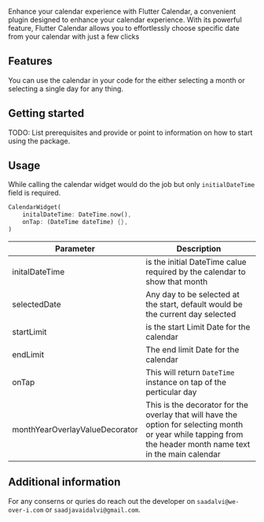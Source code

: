 <!--
This README describes the package. If you publish this package to pub.dev,
this README's contents appear on the landing page for your package.

For information about how to write a good package README, see the guide for
[writing package pages](https://dart.dev/guides/libraries/writing-package-pages).

For general information about developing packages, see the Dart guide for
[creating packages](https://dart.dev/guides/libraries/create-library-packages)
and the Flutter guide for
[developing packages and plugins](https://flutter.dev/developing-packages).
-->

Enhance your calendar experience with Flutter Calendar, a convenient plugin designed to enhance your calendar experience. With its powerful feature, Flutter Calendar allows you to effortlessly choose specific date from your calendar with just a few clicks

## Features

You can use the calendar in your code for the either selecting a month or selecting a single day for any thing.


## Getting started

TODO: List prerequisites and provide or point to information on how to
start using the package.

## Usage

While calling the calendar widget would do the job but only `initialDateTime` field is required.

```dart
CalendarWidget(
    initalDateTime: DateTime.now(),
    onTap: (DateTime dateTime) {},
)
```

|Parameter|Description|
|-----------------------------------|--------------------------------------|
|initalDateTime   |is the initial DateTime calue required by the calendar to show that month|
|selectedDate    |Any day to be selected at the start, default would be the current day selected|
|startLimit      |is the start Limit Date for the calendar|
|endLimit |The end limit Date for the calendar|
|onTap |This will return `DateTime` instance on tap of the perticular day|
|monthYearOverlayValueDecorator |This is the decorator for the overlay that will have the option for selecting month or year while tapping from the header month name text in the main calendar|

## Additional information

For any conserns or quries do reach out the developer on `saadalvi@we-over-i.com` or `saadjavaidalvi@gmail.com`.
